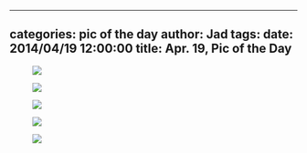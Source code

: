 
---
categories: pic of the day
author: Jad
tags: 
date: 2014/04/19 12:00:00
title: Apr. 19, Pic of the Day 
---

<figure>
<img src="/img/2014/04/19/img_20140419085746_medium.jpg" />
<figcaption></figcaption>
</figure>

<figure>
<img src="/img/2014/04/19/img_20140419081759_medium.jpg" />
<figcaption></figcaption>
</figure>

<figure>
<img src="/img/2014/04/19/img_20140419095659_medium.jpg" />
<figcaption></figcaption>
</figure>

<figure>
<img src="/img/2014/04/19/img_20140419081757_medium.jpg" />
<figcaption></figcaption>
</figure>

<figure>
<img src="/img/2014/04/19/img_20140419082700_medium.jpg" />
<figcaption></figcaption>
</figure>
